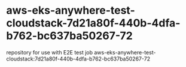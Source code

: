 # aws-eks-anywhere-test-cloudstack-7d21a80f-440b-4dfa-b762-bc637ba50267-72
repository for use with E2E test job aws-eks-anywhere-test-cloudstack:7d21a80f-440b-4dfa-b762-bc637ba50267-72
